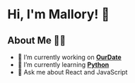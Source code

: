 # Hi, I'm Mallory! 👋 

## About Me 🙋‍♀️
- 🔭 I’m currently working on **[OurDate](ourdate.gurufox.ai)**
- 🌱 I’m currently learning **[Python](https://www.python.org/)**
- 💬 Ask me about React and JavaScript
  
